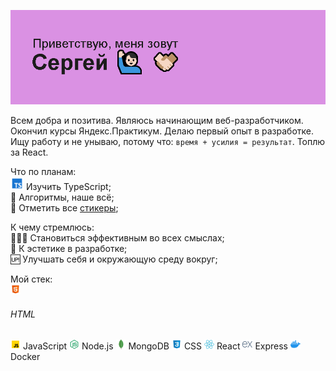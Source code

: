<img alt="Приветствие в readme профиля" src="/header.png"> </img>

Всем добра и позитива. Являюсь начинающим веб-разработчиком. Окончил курсы Яндекс.Практикум. Делаю первый опыт в разработке. Ищу работу и не унываю, потому что: `время + усилия = результат`. Топлю за React.

Что по планам:\
<img alt="Иконка TypeScript" width="21" height="21" src="/assets/icons/icons8-typescript-48.png" /> Изучить TypeScript;\
🔣 Алгоритмы, наше всё;\
🎫 Отметить все [стикеры](https://miro.com/app/board/uXjVNHxhl30=/?share_link_id=162594989692);

К чему стремлюсь:\
🦸🏻‍♂ Становиться эффективным во всех смыслах;\
🗿  К эстетике в разработке;\
🆙 Улучшать себя и окружающую среду вокруг;

Мой стек:\
<img alt="Иконка HTML" width="16" height="16" src="/assets/icons/icons8-html-48.png" /> <h6>HTML</h6> <img alt="Иконка JS" width="16" height="16" src="/assets/icons/icons8-javascript-48.png" /> JavaScript <img alt="Иконка Node.js" width="16" height="16" src="/assets/icons/icons8-node-js-48.png" /> Node.js <img alt="Иконка MongoDB" width="16" height="16" src="/assets/icons/icons8-mongodb-a-cross-platform-document-oriented-database-program-24.png" /> MongoDB <img alt="Иконка CSS" width="16" height="16" src="/assets/icons/icons8-css-48.png" /> CSS <img alt="Иконка React" width="16" height="16" src="/assets/icons/icons8-react-a-javascript-library-for-building-user-interfaces-48.png" /> React <img alt="Иконка Express" width="16" height="16" src="/assets/icons/icons8-express-js-16.png" /> Express <img alt="Иконка Docker" width="16" height="16" src="/assets/icons/icons8-docker-48.png" /> Docker 
